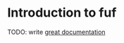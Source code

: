 # Introduction to fuf

TODO: write [great documentation](http://jacobian.org/writing/what-to-write/)
